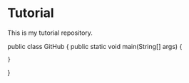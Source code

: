 # Tutorial

This is my tutorial repository.

public class GitHub {
	public static void main(String[] args) {

	}
}
